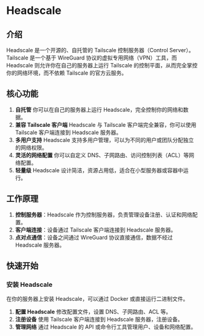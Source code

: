 # Headscale

## 介绍

Headscale 是一个开源的、自托管的 Tailscale 控制服务器（Control Server）。Tailscale 是一个基于 WireGuard 协议的虚拟专用网络（VPN）工具，而 Headscale 则允许你在自己的服务器上运行 Tailscale 的控制平面，从而完全掌控你的网络环境，而不依赖 Tailscale 的官方云服务。

## 核心功能

1. **自托管**
    你可以在自己的服务器上运行 Headscale，完全控制你的网络和数据。
2. **兼容 Tailscale 客户端**
    Headscale 与 Tailscale 客户端完全兼容，你可以使用 Tailscale 客户端连接到 Headscale 服务器。
3. **多用户支持**
    Headscale 支持多用户管理，可以为不同的用户或团队分配独立的网络权限。
4. **灵活的网络配置**
    你可以自定义 DNS、子网路由、访问控制列表（ACL）等网络配置。
5. **轻量级**
    Headscale 设计简洁，资源占用低，适合在小型服务器或容器中运行。

## 工作原理

1. **控制服务器**：Headscale 作为控制服务器，负责管理设备注册、认证和网络配置。
2. **客户端连接**：设备通过 Tailscale 客户端连接到 Headscale 服务器。
3. **点对点通信**：设备之间通过 WireGuard 协议直接通信，数据不经过 Headscale 服务器。

## 快速开始

### 安装 Headscale

 在你的服务器上安装 Headscale，可以通过 Docker 或直接运行二进制文件。

1. **配置 Headscale**
    修改配置文件，设置 DNS、子网路由、ACL 等。
2. **注册设备**
    使用 Tailscale 客户端连接到 Headscale 服务器，注册设备。
3. **管理网络**
    通过 Headscale 的 API 或命令行工具管理用户、设备和网络配置。